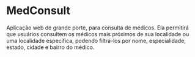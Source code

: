 # MedConsult
Aplicação web de grande porte, para consulta de médicos. Ela permitirá  que usuários  consultem os médicos  mais próximos de sua localidade ou uma localidade específica, podendo filtrá-los por nome, especialidade, estado, cidade e bairro do médico.

